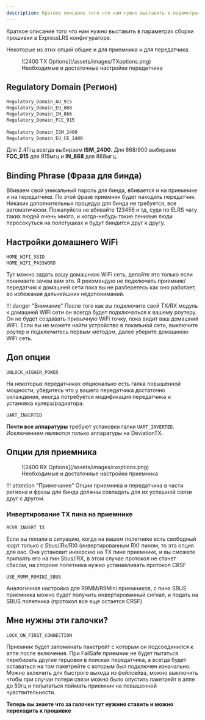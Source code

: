 ```yaml
---
description: Краткое описание того что нам нужно выставить в параметрах сборки прошивки в ExpressLRS конфигураторе. 
---
```


Краткое описание того что нам нужно выставить в параметрах сборки прошивки в ExpressLRS конфигураторе. 

Некоторые из этих опций общие и для приемника и для передатчика.

<figure markdown>
![2400 TX Options](/assets/images/TXoptions.png)
<figcaption>Необходимые и достаточные настройки передатчика</figcaption>
</figure>

## Regulatory Domain (Регион)
```
Regulatory_Domain_AU_915
Regulatory_Domain_EU_868
Regulatory_Domain_IN_866
Regulatory_Domain_FCC_915

Regulatory_Domain_ISM_2400
Regulatory_Domain_EU_CE_2400
```
Для 2.4Ггц всегда выбираем **ISM_2400**. Для 868/900 выбираем **FCC_915** для 915мгц и **IN_868** для 868мгц.

## Binding Phrase (Фраза для бинда)

Вбиваем свой уникальный пароль для бинда, вбивается и на приемнике и на передатчике. По этой фразе приемник будет находить передатчик. Никаких дополнительных процедур для бинда не требуется, все автоматически.
Пожалуйста не вбивайте 123456 и тд, судя по ELRS чату таких людей очень много, и когда-нибудь такие ленивые люди пересекуться на полетушках и будут биндится друг к другу.

## Настройки домашнего WiFi

```
HOME_WIFI_SSID
HOME_WIFI_PASSWORD
```
Тут можно задать вашу домашнюю WiFi сеть, делайте это только если понимаете зачем вам это. Я рекомендую не подключать приемник/передатчик к домашней сети пока вы не разберетесь как оно работает, во избежания дальнейшних недопониманий.

!!! danger "Внимание"
    После того как вы подключите свой TX/RX модуль к домашней WiFi сети он всегда будет подключаться к вашему роутеру. Он не будет создавать привычную WiFi точку, пока видит ваш домашний WiFi. Если вы не можете найти устройство в локальной сети, выключите роутер и подключитесь первым методом, далее уберите домашнюю WiFi сеть.

## Доп опции

```
UNLOCK_HIGHER_POWER 
```
На некоторых передатчиках опционально есть галка повышенной мощности, убедитесь что у вашего передатчика достаточно охлаждения, иногда потребуется модификация передатчика и установка кулера/радиатора.

```
UART_INVERTED
```
**Почти все аппаратуры** требуют установки галки `UART_INVERTED`. Исключением являются только аппаратуры на DeviationTX.

## Опции для приемника

<figure markdown>
![2400 RX Options](/assets/images/rxoptions.png)
<figcaption>Необходимые и достаточные настройки приемника</figcaption>
</figure>


!!! attention "Примечание"
    Опции приемника и передатчика в части региона и фразы для бинда должны совпадать для их успешной связи друг с другом.

### Инвертирование TX пина на  приемнике

```
RCVR_INVERT_TX
```
Если вы попали в ситуацию, когда на вашем полетнике есть свободный юарт только с Sbus/iRx/RXI (инвертированным RX) пином, то эта опция для вас. Она установит инверсию на TX пине приемнике, и вы сможете припаять его на пин Sbus/iRX, в этом случае протокол не станет сбасом, на стороне полетника нужно устанавливать протокол CRSF

```
USE_R9MM_R9MINI_SBUS
```

Аналогичная настройка для R9MM/R9Mini приемников, с пина SBUS приемника можно будет получить инвертированный сигнал, и подать на SBUS полетника (протокол все еще остается CRSF)

## Мне нужны эти галочки?

```
LOCK_ON_FIRST_CONNECTION
```
Приемник будет запоминать пакетрейт с которым он подсоединился к аппе после включения. При FailSafe приемник не будет пытаться перебирать другие герцовки в поисках передатчика, а всегда будет оставаться на том пакетрейте с которым был подключен изначально. Можно включить для быстрого выхода из фейлсейва, можно выключить чтобы при случаи потери связи можно было опустить пакетрейт в аппе до 50гц и попытаться поймать приемник на повышенной чувствительности.

**Теперь вы знаете что за галочки тут нужнно ставить и можно переходить к прошивке**
